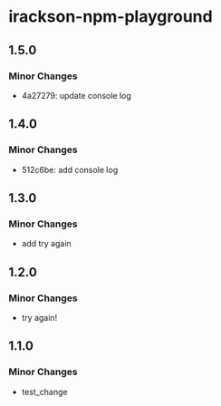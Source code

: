 # irackson-npm-playground

## 1.5.0

### Minor Changes

-   4a27279: update console log

## 1.4.0

### Minor Changes

-   512c6be: add console log

## 1.3.0

### Minor Changes

-   add try again

## 1.2.0

### Minor Changes

-   try again!

## 1.1.0

### Minor Changes

-   test_change
